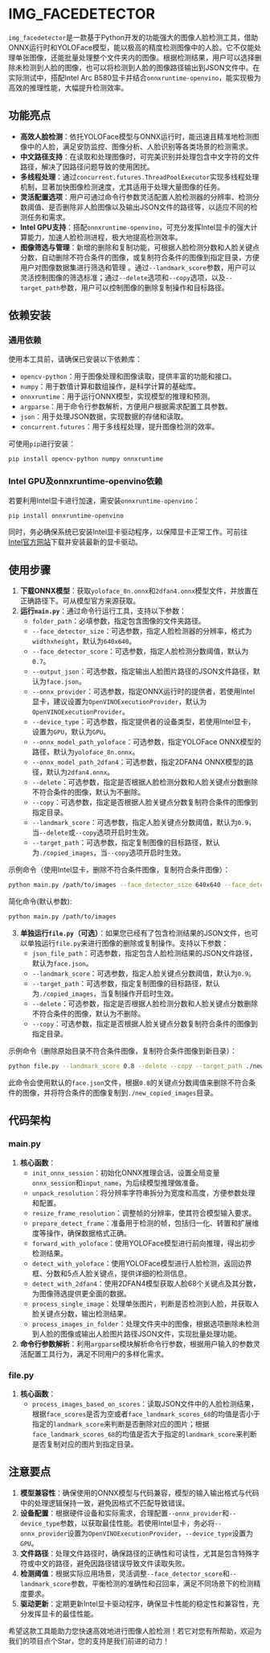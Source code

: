 # IMG_FACEDETECTOR 

`img_facedetector`是一款基于Python开发的功能强大的图像人脸检测工具，借助ONNX运行时和YOLOFace模型，能以极高的精度检测图像中的人脸。它不仅能处理单张图像，还能批量处理整个文件夹内的图像。根据检测结果，用户可以选择删除未检测到人脸的图像，也可以将检测到人脸的图像路径输出到JSON文件中。在实际测试中，搭配Intel Arc B580显卡并结合`onnxruntime-openvino`，能实现极为高效的推理性能，大幅提升检测效率。

## 功能亮点
- **高效人脸检测**：依托YOLOFace模型与ONNX运行时，能迅速且精准地检测图像中的人脸，满足安防监控、图像分析、人脸识别等各类场景的检测需求。
- **中文路径支持**：在读取和处理图像时，可完美识别并处理包含中文字符的文件路径，解决了因路径问题导致的使用困扰。
- **多线程处理**：通过`concurrent.futures.ThreadPoolExecutor`实现多线程处理机制，显著加快图像检测速度，尤其适用于处理大量图像的任务。
- **灵活配置选项**：用户可通过命令行参数灵活配置人脸检测器的分辨率、检测分数阈值、是否删除非人脸图像以及输出JSON文件的路径等，以适应不同的检测任务和需求。
- **Intel GPU支持**：搭配`onnxruntime-openvino`，可充分发挥Intel显卡的强大计算能力，加速人脸检测进程，极大地提高检测效率。
- **图像筛选与管理**：新增的删除和复制功能，可根据人脸检测分数和人脸关键点分数，自动删除不符合条件的图像，或复制符合条件的图像到指定目录，方便用户对图像数据集进行筛选和管理 。通过`--landmark_score`参数，用户可以灵活控制图像的筛选标准；通过`--delete`选项和`--copy`选项，以及`--target_path`参数，用户可以控制图像的删除复制操作和目标路径。

## 依赖安装
### 通用依赖
使用本工具前，请确保已安装以下依赖库：
- `opencv-python`：用于图像处理和图像读取，提供丰富的功能和接口。
- `numpy`：用于数值计算和数组操作，是科学计算的基础库。
- `onnxruntime`：用于运行ONNX模型，实现模型的推理和预测。
- `argparse`：用于命令行参数解析，方便用户根据需求配置工具参数。
- `json`：用于处理JSON数据，实现数据的存储和读取。
- `concurrent.futures`：用于多线程处理，提升图像检测的效率。

可使用`pip`进行安装：
```bash
pip install opencv-python numpy onnxruntime
```

### Intel GPU及onnxruntime-openvino依赖
若要利用Intel显卡进行加速，需安装`onnxruntime-openvino`：
```bash
pip install onnxruntime-openvino
```

同时，务必确保系统已安装Intel显卡驱动程序，以保障显卡正常工作。可前往[Intel官方网站](https://www.intel.com/content/www/us/en/download-center/home.html)下载并安装最新的显卡驱动。

## 使用步骤
1. **下载ONNX模型**：获取`yoloface_8n.onnx`和`2dfan4.onnx`模型文件，并放置在正确路径下。可从模型官方来源获取。
2. **运行`main.py`**：通过命令行运行工具，支持以下参数：
    - `folder_path`：必填参数，指定包含图像的文件夹路径。
    - `--face_detector_size`：可选参数，指定人脸检测器的分辨率，格式为`widthxheight`，默认为`640x640`。
    - `--face_detector_score`：可选参数，指定人脸检测分数阈值，默认为`0.7`。
    - `--output_json`：可选参数，指定输出人脸图片路径的JSON文件路径，默认为`face.json`。
    - `--onnx_provider`：可选参数，指定ONNX运行时的提供者，若使用Intel显卡，建议设置为`OpenVINOExecutionProvider`，默认为`OpenVINOExecutionProvider`。
    - `--device_type`：可选参数，指定提供者的设备类型，若使用Intel显卡，设置为`GPU`，默认为`GPU`。
    - `--onnx_model_path_yoloface`：可选参数，指定YOLOFace ONNX模型的路径，默认为`yoloface_8n.onnx`。
    - `--onnx_model_path_2dfan4`：可选参数，指定2DFAN4 ONNX模型的路径，默认为`2dfan4.onnx`。
    - `--delete`：可选参数，指定是否根据人脸检测分数和人脸关键点分数删除不符合条件的图像，默认为不删除。
    - `--copy`：可选参数，指定是否根据人脸关键点分数复制符合条件的图像到指定目录。
    - `--landmark_score`：可选参数，指定人脸关键点分数阈值，默认为`0.9`，当`--delete`或`--copy`选项开启时生效。
    - `--target_path`：可选参数，指定复制图像的目标路径，默认为`./copied_images`，当`--copy`选项开启时生效。

示例命令（使用Intel显卡，删除不符合条件图像，复制符合条件图像）：
```bash
python main.py /path/to/images --face_detector_size 640x640 --face_detector_score 0.7 --delete --landmark_score 0.9 --output_json face.json --onnx_provider OpenVINOExecutionProvider --device_type GPU --onnx_model_path_yoloface yoloface_8n.onnx --onnx_model_path_2dfan4 2dfan4.onnx --copy --target_path ./new_copied_images
```
简化命令(默认参数):
```bash
python main.py /path/to/images 
```

3. **单独运行`file.py`（可选）**：如果您已经有了包含检测结果的JSON文件，也可以单独运行`file.py`来进行图像的删除或复制操作。支持以下参数：
    - `json_file_path`：可选参数，指定包含人脸检测结果的JSON文件路径，默认为`face.json`。
    - `--landmark_score`：可选参数，指定人脸关键点分数阈值，默认为`0.9`。
    - `--target_path`：可选参数，指定复制图像的目标路径，默认为`./copied_images`，当复制操作开启时生效。
    - `--delete`：可选参数，指定是否根据人脸检测分数和人脸关键点分数删除不符合条件的图像，默认为不删除。
    - `--copy`：可选参数，指定是否根据人脸关键点分数复制符合条件的图像到指定目录。

示例命令（删除原始目录不符合条件图像，复制符合条件图像到新目录）：
```bash
python file.py --landmark_score 0.8 --delete --copy --target_path ./new_copied_images
```
此命令会使用默认的`face.json`文件，根据`0.8`的关键点分数阈值来删除不符合条件的图像，并将符合条件的图像复制到`./new_copied_images`目录。

## 代码架构
### main.py
1. **核心函数**：
    - `init_onnx_session`：初始化ONNX推理会话，设置全局变量`onnx_session`和`input_name`，为后续模型推理做准备。
    - `unpack_resolution`：将分辨率字符串拆分为宽度和高度，方便参数处理和配置。
    - `resize_frame_resolution`：调整帧的分辨率，使其符合模型输入要求。
    - `prepare_detect_frame`：准备用于检测的帧，包括归一化、转置和扩展维度等操作，确保数据格式正确。
    - `forward_with_yoloface`：使用YOLOFace模型进行前向推理，得出初步检测结果。
    - `detect_with_yoloface`：使用YOLOFace模型进行人脸检测，返回边界框、分数和5点人脸关键点，提供详细的检测信息。
    - `detect_with_2dfan4`：使用2DFAN4模型获取人脸68个关键点及其分数，为图像筛选提供更全面的数据。
    - `process_single_image`：处理单张图片，判断是否检测到人脸，并获取人脸关键点分数，输出检测结果。
    - `process_images_in_folder`：处理文件夹中的图像，根据选项删除未检测到人脸的图像或输出人脸图片路径JSON文件，实现批量处理功能。
2. **命令行参数解析**：利用`argparse`模块解析命令行参数，根据用户输入的参数灵活配置工具行为，满足不同用户的多样化需求。

### file.py
1. **核心函数**：
    - `process_images_based_on_scores`：读取JSON文件中的人脸检测结果，根据`face_scores`是否为空或者`face_landmark_scores_68`的均值是否小于指定的`landmark_score`来判断是否删除对应的图片；根据`face_landmark_scores_68`的均值是否大于指定的`landmark_score`来判断是否复制对应的图片到指定目录。

## 注意要点
1. **模型兼容性**：确保使用的ONNX模型与代码兼容，模型的输入输出格式与代码中的处理逻辑保持一致，避免因格式不匹配导致错误。
2. **设备配置**：根据硬件设备和实际需求，合理配置`--onnx_provider`和`--device_type`参数，以获取最佳性能。若使用Intel显卡，务必将`--onnx_provider`设置为`OpenVINOExecutionProvider`，`--device_type`设置为`GPU`。
3. **文件路径**：处理文件路径时，确保路径的正确性和可读性，尤其是包含特殊字符或中文的路径，避免因路径错误导致文件读取失败。
4. **检测阈值**：根据实际应用场景，灵活调整`--face_detector_score`和`--landmark_score`参数，平衡检测的准确性和召回率，满足不同场景下的检测精度要求。
5. **驱动更新**：定期更新Intel显卡驱动程序，确保显卡性能的稳定性和兼容性，充分发挥显卡的最佳性能。

希望这款工具能助力您快速高效地进行图像人脸检测！若它对您有所帮助，欢迎为我们的项目点个Star，您的支持是我们前进的动力！ 